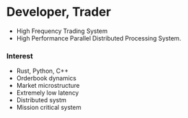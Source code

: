 # Developer, Trader
- High Frequency Trading System
- High Performance Parallel Distributed Processing System.

### Interest
- Rust, Python, C++
- Orderbook dynamics
- Market microstructure
- Extremely low latency 
- Distributed systm 
- Mission critical system
